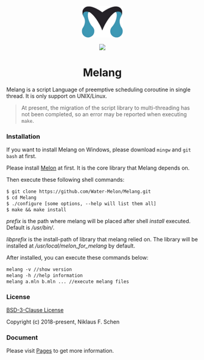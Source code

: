<p align="center"><img width="108" src="https://github.com/Water-Melon/Melang/blob/master/docs/logo.png?raw=true" alt="Melang logo"></p>
<p align="center"><img src="https://img.shields.io/github/license/Water-Melon/Melang" /></p>
<h1 align="center">Melang</h1>




Melang is a script Language of preemptive scheduling coroutine in single thread. It is only support on UNIX/Linux.

> At present, the migration of the script library to multi-threading has not been completed, so an error may be reported when executing `make`.
>



### Installation

If you want to install Melang on Windows, please download `mingw` and `git bash` at first.

Please install [Melon](https://github.com/Water-Melon/Melon) at first. It is the core library that Melang depends on.

Then execute these following shell commands:

```shell
$ git clone https://github.com/Water-Melon/Melang.git
$ cd Melang
$ ./configure [some options, --help will list them all]
$ make && make install
```

*prefix* is the path where melang will be placed after shell *install* executed. Default is */usr/bin/*.

*libprefix* is the install-path of library that melang relied on. The library will be installed at */usr/local/melon_for_melang* by default.

After installed, you can execute these commands below:

```
melang -v //show version
melang -h //help information
melang a.mln b.mln ... //execute melang files
```



### License

[BSD-3-Clause License](https://github.com/Water-Melon/Melang/blob/master/LICENSE)

Copyright (c) 2018-present, Niklaus F. Schen



### Document

Please visit [Pages](https://water-melon.github.io/Melang/) to get more information.

